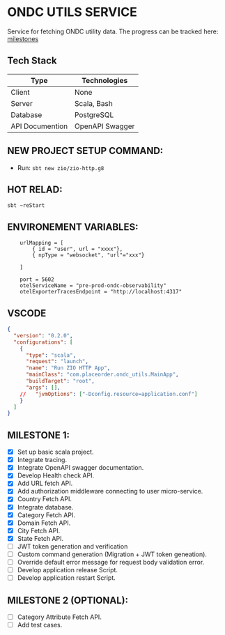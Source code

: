 
# ONDC UTILS SERVICE
 
Service for fetching ONDC utility data.
The progress can be tracked here: [milestones](#MILESTONES)

## Tech Stack
| Type | Technologies |
|---|---|
| Client | None |
| Server | Scala, Bash |
| Database | PostgreSQL |
| API Documention | OpenAPI Swagger |


## NEW PROJECT SETUP COMMAND:

- Run: `sbt new zio/zio-http.g8`

## HOT RELAD:

```
sbt ~reStart

```


## ENVIRONEMENT VARIABLES:

```
    urlMapping = [
        { id = "user", url = "xxxx"},
        { npType = "websocket", "url"="xxx"}

    ]

    port = 5602
    otelServiceName = "pre-prod-ondc-observability"
    otelExporterTracesEndpoint = "http://localhost:4317"
```

## VSCODE

```json
{
  "version": "0.2.0",
  "configurations": [
    {
      "type": "scala",
      "request": "launch",
      "name": "Run ZIO HTTP App",
      "mainClass": "com.placeorder.ondc_utils.MainApp",  
      "buildTarget": "root",                   
      "args": [],
    //   "jvmOptions": ["-Dconfig.resource=application.conf"]
    }
  ]
}
```

## MILESTONE 1:
* [x] Set up basic scala project.
* [x] Integrate tracing.
* [x] Integrate OpenAPI swagger documentation.
* [x] Develop Health check API.
* [x] Add URL fetch API.
* [x] Add authorization middleware connecting to user micro-service.
* [x] Country Fetch API.
* [x] Integrate database.
* [x] Category Fetch API.
* [x] Domain Fetch API.
* [x] City Fetch API.
* [x] State Fetch API.
* [ ] JWT token generation and verification
* [ ] Custom command generation (Migration + JWT token geneation).
* [ ] Override default error message for request body validation error.
* [ ] Develop application release Script.
* [ ] Develop application restart Script.

## MILESTONE 2 (OPTIONAL):
* [ ] Category Attribute Fetch API.
* [ ] Add test cases.